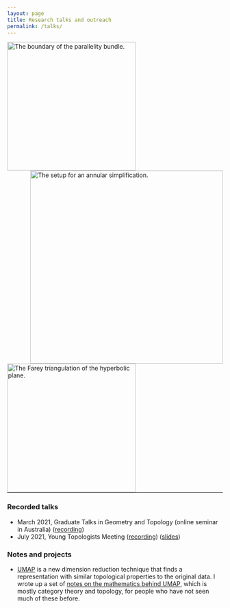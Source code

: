 ```yaml
---
layout: page
title: Research talks and outreach
permalink: /talks/
---
```


<div style="width:100%">
        <img src="../files/parallelity.pdf" alt="The boundary of the parallelity bundle." title="The boundary of the parallelity bundle." width="300">
    <span style="float: right;">
        <img src="../files/ann_simp.pdf" alt="The setup for an annular simplification." title="The setup for an annular simplification." width="450">
    </span>
    <span style="float: left;">
    <a href="../files/Farey.pdf"><img src="../files/Farey.jpg" alt="The Farey triangulation of the hyperbolic plane." title="The Farey triangulation of the hyperbolic plane." width="300"></a>
    </span>
</div>

<div style="clear: both;"><hr/></div>

### Recorded talks
- March 2021, Graduate Talks in Geometry and Topology (online seminar in Australia) ([recording](https://www.youtube.com/watch?v=zcdl9e1jyik))
- July 2021, Young Topologists Meeting ([recording](https://www.youtube.com/watch?v=hiYoG8YrVvk&list=PLsI59GhuoupLzE3rvHI8ZBaJvaISp06ox&index=17)) ([slides](/files/YTM_2021_slides.pdf))

### Notes and projects

- [UMAP](https://github.com/lmcinnes/umap/) is a new dimension reduction technique that finds a representation with similar topological properties to the original data.
I wrote up a set of [notes on the mathematics behind UMAP](files/Maths_of_UMAP.pdf), which is mostly category theory and topology, for people who have not seen much of these before.
